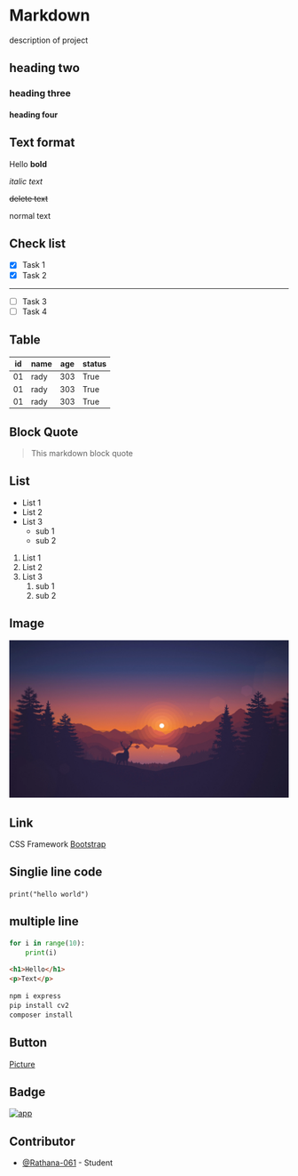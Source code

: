 # Markdown  
description of project
## heading two
### heading three
#### heading four

## Text format

Hello **bold**

*italic text*

~~delete text~~

normal text

## Check list
- [x] Task 1
- [x] Task 2
---
- [ ] Task 3
- [ ] Task 4

## Table
|id | name | age | status |
|---|------|-----|--------|
|01 | rady | 303 | True   |
|01 | rady | 303 | True   |
|01 | rady | 303 | True   |

## Block Quote

> This markdown block quote

## List
- List 1
- List 2
- List 3
  - sub 1
  - sub 2

1. List 1
2. List 2
3. List 3
    1. sub 1
    2. sub 2

## Image
![Picture](abc.png)

## Link
CSS Framework [Bootstrap](https://getbootstrap.com/)

## Singlie line code
`print("hello world")`

## multiple line
```python
for i in range(10):
    print(i)
```
```html
<h1>Hello</h1>
<p>Text</p>
```
```bash
npm i express
pip install cv2
composer install
```

## Button
<a href="https://getbootstrap.com/" target="_blank">Picture</a>

## Badge

[![app](https://img.shields.io/badge/Learning_Markdown-tutorial-orange)](https://getbootstrap.com/)

## Contributor
- [@Rathana-061](https://github.com/Rathana-061) - Student